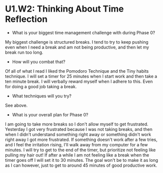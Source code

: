 # U1.W2: Thinking About Time Reflection

* What is your biggest time management challenge with during Phase 0? 

My biggest challenge is structured breaks. I tend to try to keep pushing even when I need a break and am not being productive, and then let my break run too long. 

* How will you combat that? 

Of all of what I read I liked the Pomodoro Technique and the Tiny habits technique. I will set a timer for 25 minutes when I start work and then take a ten minute break. I will verbally reward myself when I adhere to this. Even for doing a good job taking a break. 

* What techniques will you try?

See above.

* What is your overall plan for Phase 0?

I am going to take more breaks so I don't allow myself to get frustrated. Yesterday I got very frustrated because I was not taking breaks, and then when I didn't understand something right away or something didn't work right away I got more frustrated. If something doesn't work after a few tries, and I feel the irritation rising, I'll walk away from my computer for a few minutes. I will try to get to the end of the timer, but prioritize not feeling like pulling my hair out! If after a while I am not feeling like a break when the timer goes off I will set it to 30 minutes. The goal won't be to make it as long as I can however, just to get to around 45 minutes of good productive work. 
